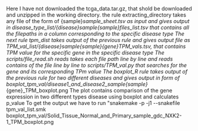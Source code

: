 Here I have not downloaded the tcga_data.tar.gz, that shold be downloaded and unzipped in the working directory.
the rule extracting_directory takes any file of the form of {sample}_sample_sheet.tsv as input and gives output in disease_type_list/{disease}_sample_{sample}_files_list.tsv that contains all the filepaths in a column corresponding to the specific disease type
The next rule tpm_dist takes output of the previous rule and gives output file as TPM_val_list/{disease}_sample_{sample}_{gene}_TPM_vals.tsv, that contains TPM value for the specific gene in the specific disease type
The scripts/file_read.sh reads takes each file path line by line and reads contains of the file line by line to scripts/TPM_val.py that searches for the gene and its corresponding TPm value
The boxplot_R rule takes output of the previous rule for two different diseases and gives output in form of boxplot_tpm_val/disease1_and_disease2_sample_{sample}_{gene}_TPM_boxplot.png
The plot contains comparison of the gene expression in two different types disease using boxplot and calculates p_value
To get the output we have to run "snakemake -p -j1 --snakefile tpm_val_list.smk boxplot_tpm_val/Solid_Tissue_Normal_and_Primary_sample_gdc_NXK2-1_TPM_boxplot.png

